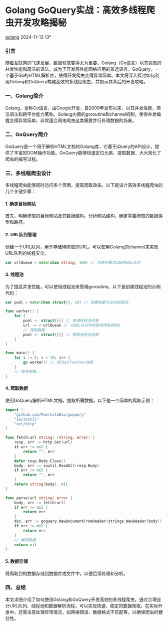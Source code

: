 # Golang GoQuery实战：高效多线程爬虫开发攻略揭秘

[golang](https://www.oryoy.com/news/golang) 2024-11-13 13°

### 引言

随着互联网的飞速发展，数据获取变得尤为重要。Golang（Go语言）以其高效的并发性能和简洁的语法，成为了开发高性能网络应用的首选语言。GoQuery，一个基于Go的HTML解析库，使得开发爬虫变得异常简单。本文将深入探讨如何利用Golang和GoQuery构建高效的多线程爬虫，并揭示其背后的开发攻略。

### 一、Golang简介

Golang，全称Go语言，由Google开发，自2009年发布以来，以其并发性能、简洁语法和跨平台能力著称。Golang内置的goroutine和channel机制，使得并发编程变得异常简单，非常适合网络爬虫这类需要并行处理数据的场景。

### 二、GoQuery简介

GoQuery是一个用于解析HTML文档的Golang库，它基于jQuery的API设计，提供了丰富的DOM操作功能。GoQuery能够快速定位元素、提取数据，大大简化了爬虫的编写过程。

### 三、多线程爬虫设计

多线程爬虫能够同时访问多个页面，提高爬取效率。以下是设计高效多线程爬虫的几个关键步骤：

#### 1. 确定目标网站

首先，明确爬取的目标网站及其数据结构。分析网站结构，确定需要爬取的数据类型和路径。

#### 2. URL队列管理

创建一个URL队列，用于存储待爬取的URL。可以使用Golang的channel来实现URL队列的线程安全。

```go
var urlQueue = make(chan string, 100) // 创建容量为100的URL队列
```

#### 3. 线程池

为了提高并发性能，可以使用线程池来管理goroutine。以下是创建线程池的示例代码：

```go
var pool = make(chan struct{}, 10) // 创建容量为10的线程池

func worker() {
    for {
        pool <- struct{}{} // 申请线程池资源
        url := <-urlQueue // 从URL队列中获取待爬取的URL
        // 爬取数据
        pool <- struct{}{} // 释放线程池资源
    }
}

func main() {
    for i := 0; i < 10; i++ {
        go worker() // 启动10个worker线程
    }
    // 爬虫逻辑...
}
```

#### 4. 爬取数据

使用GoQuery解析HTML文档，提取所需数据。以下是一个简单的爬取示例：

```go
import (
    "github.com/PuerkitoBio/goquery"
    "io/ioutil"
    "net/http"
)

func fetch(url string) (string, error) {
    resp, err := http.Get(url)
    if err != nil {
        return "", err
    }
    defer resp.Body.Close()
    body, err := ioutil.ReadAll(resp.Body)
    if err != nil {
        return "", err
    }
    return string(body), nil
}

func parse(url string) error {
    body, err := fetch(url)
    if err != nil {
        return err
    }
    doc, err := goquery.NewDocumentFromReader(strings.NewReader(body))
    if err != nil {
        return err
    }
    // 解析数据
    return nil
}
```

#### 5. 数据存储

将爬取到的数据存储到数据库或文件中，以便后续处理和分析。

### 四、总结

本文详细介绍了如何使用Golang和GoQuery开发高效的多线程爬虫。通过合理设计URL队列、线程池和数据解析流程，可以实现快速、稳定的数据爬取。在实际开发中，还需注意处理异常情况，如网络错误、数据格式不匹配等，以确保爬虫的健壮性。